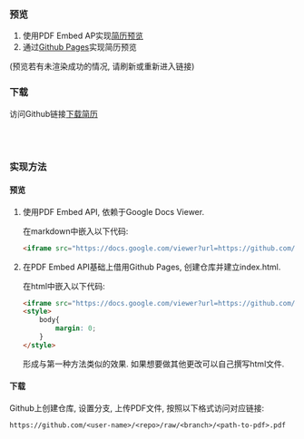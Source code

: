 ### 预览

1. 使用PDF Embed AP实现[简历预览](https://docs.google.com/viewer?url=https://github.com/Kang-Jay/KangJay/raw/main/Resume.pdf&embedded=true )
2. 通过[Github Pages](https://kang-jay.github.io/KangJay/)实现简历预览

(预览若有未渲染成功的情况, 请刷新或重新进入链接)

### 下载

访问Github链接[下载简历](https://github.com/Kang-Jay/KangJay/raw/resume/Resume.pdf)

<br><br>



### 实现方法

#### 预览

1. 使用PDF Embed API, 依赖于Google Docs Viewer.

   在markdown中嵌入以下代码:

   ```html
   <iframe src="https://docs.google.com/viewer?url=https://github.com/Kang-Jay/KangJay/raw/main/Resume.pdf&embedded=true" style="width:100%; height:1100px;" frameborder="0"></iframe>
   ```

2. 在PDF Embed API基础上借用Github Pages, 创建仓库并建立index.html. 

   在html中嵌入以下代码:

   ```html
   <iframe src="https://docs.google.com/viewer?url=https://github.com/Kang-Jay/KangJay/raw/main/Resume.pdf&embedded=true" style="width:100vw; height:100vh;" frameborder="0"></iframe>
   <style>
       body{
           margin: 0;
       }
   </style>
   ```

   形成与第一种方法类似的效果. 如果想要做其他更改可以自己撰写html文件.

#### 下载

Github上创建仓库, 设置分支, 上传PDF文件, 按照以下格式访问对应链接:

```txt
https://github.com/<user-name>/<repo>/raw/<branch>/<path-to-pdf>.pdf
```

